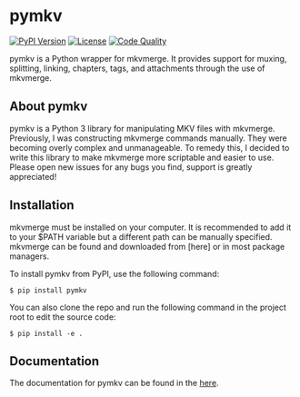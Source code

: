 # pymkv
[![PyPI Version](https://img.shields.io/pypi/v/pymkv.svg)](https://pypi.python.org/pypi/pymkv)
[![License](https://img.shields.io/github/license/sheldonkwoodward/pymkv.svg)](https://github.com/sheldonkwoodward/pymkv/LICENSE.txt)
[![Code Quality](https://api.codacy.com/project/badge/Grade/e1fe077d95f74a5886c557024777c26c)](https://api.codacy.com/project/badge/Grade/e1fe077d95f74a5886c557024777c26c)

pymkv is a Python wrapper for mkvmerge. It provides support for muxing, splitting, linking, chapters, tags, and attachments through the use of mkvmerge.

## About pymkv
pymkv is a Python 3 library for manipulating MKV files with mkvmerge. Previously, I was constructing mkvmerge commands manually. They were becoming overly complex and unmanageable. To remedy this, I decided to write this library to make mkvmerge more scriptable and easier to use. Please open new issues for any bugs you find, support is greatly appreciated!

## Installation
mkvmerge must be installed on your computer. It is recommended to add it to your \$PATH variable but a different path can be manually specified. mkvmerge can be found and downloaded from [here] or in most package managers.

To install pymkv from PyPI, use the following command:

    $ pip install pymkv

You can also clone the repo and run the following command in the project root to edit the source code:

    $ pip install -e .

## Documentation
The documentation for pymkv can be found in the [here](https://pymkv.shel.dev/).
